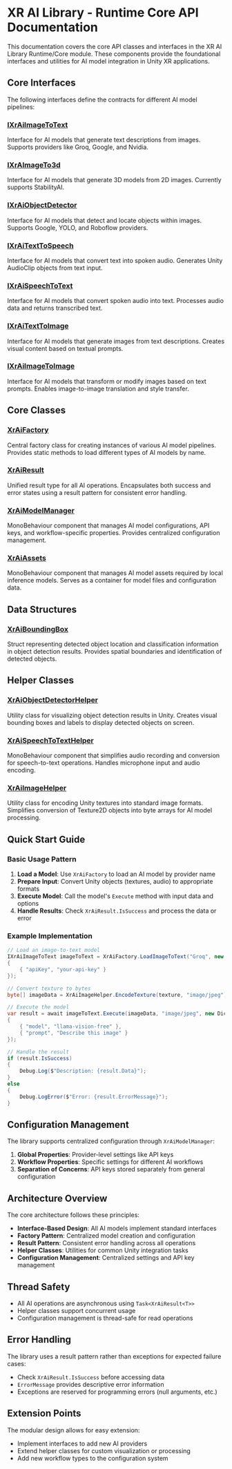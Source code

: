 # XR AI Library - Runtime Core API Documentation

This documentation covers the core API classes and interfaces in the XR AI Library Runtime/Core module. These components provide the foundational interfaces and utilities for AI model integration in Unity XR applications.

## Core Interfaces

The following interfaces define the contracts for different AI model pipelines:

### [IXrAiImageToText](IXrAiImageToText.md)
Interface for AI models that generate text descriptions from images. Supports providers like Groq, Google, and Nvidia.

### [IXrAImageTo3d](IXrAImageTo3d.md)
Interface for AI models that generate 3D models from 2D images. Currently supports StabilityAI.

### [IXrAiObjectDetector](IXrAiObjectDetector.md)
Interface for AI models that detect and locate objects within images. Supports Google, YOLO, and Roboflow providers.

### [IXrAiTextToSpeech](IXrAiTextToSpeech.md)
Interface for AI models that convert text into spoken audio. Generates Unity AudioClip objects from text input.

### [IXrAiSpeechToText](IXrAiSpeechToText.md)
Interface for AI models that convert spoken audio into text. Processes audio data and returns transcribed text.

### [IXrAiTextToImage](IXrAiTextToImage.md)
Interface for AI models that generate images from text descriptions. Creates visual content based on textual prompts.

### [IXrAiImageToImage](IXrAiImageToImage.md)
Interface for AI models that transform or modify images based on text prompts. Enables image-to-image translation and style transfer.

## Core Classes

### [XrAiFactory](XrAiFactory.md)
Central factory class for creating instances of various AI model pipelines. Provides static methods to load different types of AI models by name.

### [XrAiResult](XrAiResult.md)
Unified result type for all AI operations. Encapsulates both success and error states using a result pattern for consistent error handling.

### [XrAiModelManager](XrAiModelManager.md)
MonoBehaviour component that manages AI model configurations, API keys, and workflow-specific properties. Provides centralized configuration management.

### [XrAiAssets](XrAiAssets.md)
MonoBehaviour component that manages AI model assets required by local inference models. Serves as a container for model files and configuration data.

## Data Structures

### [XrAiBoundingBox](XrAiBoundingBox.md)
Struct representing detected object location and classification information in object detection results. Provides spatial boundaries and identification of detected objects.

## Helper Classes

### [XrAiObjectDetectorHelper](XrAiObjectDetectorHelper.md)
Utility class for visualizing object detection results in Unity. Creates visual bounding boxes and labels to display detected objects on screen.

### [XrAiSpeechToTextHelper](XrAiSpeechToTextHelper.md)
MonoBehaviour component that simplifies audio recording and conversion for speech-to-text operations. Handles microphone input and audio encoding.

### [XrAiImageHelper](XrAiImageHelper.md)
Utility class for encoding Unity textures into standard image formats. Simplifies conversion of Texture2D objects into byte arrays for AI model processing.

## Quick Start Guide

### Basic Usage Pattern

1. **Load a Model**: Use `XrAiFactory` to load an AI model by provider name
2. **Prepare Input**: Convert Unity objects (textures, audio) to appropriate formats
3. **Execute Model**: Call the model's `Execute` method with input data and options
4. **Handle Results**: Check `XrAiResult.IsSuccess` and process the data or error

### Example Implementation

```csharp
// Load an image-to-text model
IXrAiImageToText imageToText = XrAiFactory.LoadImageToText("Groq", new Dictionary<string, string>
{
    { "apiKey", "your-api-key" }
});

// Convert texture to bytes
byte[] imageData = XrAiImageHelper.EncodeTexture(texture, "image/jpeg");

// Execute the model
var result = await imageToText.Execute(imageData, "image/jpeg", new Dictionary<string, string>
{
    { "model", "llama-vision-free" },
    { "prompt", "Describe this image" }
});

// Handle the result
if (result.IsSuccess)
{
    Debug.Log($"Description: {result.Data}");
}
else
{
    Debug.LogError($"Error: {result.ErrorMessage}");
}
```

## Configuration Management

The library supports centralized configuration through `XrAiModelManager`:

1. **Global Properties**: Provider-level settings like API keys
2. **Workflow Properties**: Specific settings for different AI workflows
3. **Separation of Concerns**: API keys stored separately from general configuration

## Architecture Overview

The core architecture follows these principles:

- **Interface-Based Design**: All AI models implement standard interfaces
- **Factory Pattern**: Centralized model creation and configuration
- **Result Pattern**: Consistent error handling across all operations
- **Helper Classes**: Utilities for common Unity integration tasks
- **Configuration Management**: Centralized settings and API key management

## Thread Safety

- All AI operations are asynchronous using `Task<XrAiResult<T>>`
- Helper classes support concurrent usage
- Configuration management is thread-safe for read operations

## Error Handling

The library uses a result pattern rather than exceptions for expected failure cases:

- Check `XrAiResult.IsSuccess` before accessing data
- `ErrorMessage` provides descriptive error information
- Exceptions are reserved for programming errors (null arguments, etc.)

## Extension Points

The modular design allows for easy extension:

- Implement interfaces to add new AI providers
- Extend helper classes for custom visualization or processing
- Add new workflow types to the configuration system
